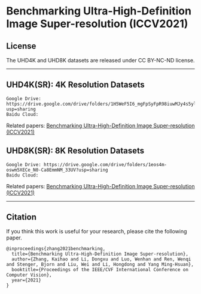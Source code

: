 # Benchmarking Ultra-High-Definition Image Super-resolution (ICCV2021)



## License

The UHD4K and UHD8K datasets are released under CC BY-NC-ND license.

****

## UHD4K(SR): 4K Resolution Datasets


```
Google Drive: https://drive.google.com/drive/folders/1H5WeF5I6_mgFpSyFpR98iuwMJy4s5ylR?usp=sharing
Baidu Cloud:
```
Related papers: 
[Benchmarking Ultra-High-Definition Image Super-resolution (ICCV2021)](https://openaccess.thecvf.com/content/ICCV2021/papers/Zhang_Benchmarking_Ultra-High-Definition_Image_Super-Resolution_ICCV_2021_paper.pdf)

## UHD8K(SR): 8K Resolution Datasets


```
Google Drive: https://drive.google.com/drive/folders/1eos4m-oswm5XECe_N0-Ca8EmmNM_33UV?usp=sharing
Baidu Cloud:
```
Related papers: 
[Benchmarking Ultra-High-Definition Image Super-resolution (ICCV2021)](https://openaccess.thecvf.com/content/ICCV2021/papers/Zhang_Benchmarking_Ultra-High-Definition_Image_Super-Resolution_ICCV_2021_paper.pdf)




****

## Citation
If you think this work is useful for your research, please cite the following paper.

```
@inproceedings{zhang2021benchmarking,
  title={Benchmarking Ultra-High-Definition Image Super-resolution},
  author={Zhang, Kaihao and Li, Dongxu and Luo, Wenhan and Ren, Wenqi and Stenger, Bjorn and Liu, Wei and Li, Hongdong and Yang Ming-Hsuan},
  booktitle={Proceedings of the IEEE/CVF International Conference on Computer Vision},
  year={2021}
}
```


















